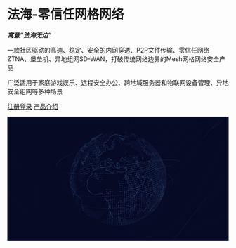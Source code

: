# 法海-零信任网格网络

***寓意“法海无边”***

一款社区驱动的高速、稳定、安全的内网穿透、P2P文件传输、零信任网络ZTNA、堡垒机、异地组网SD-WAN，打破传统网络边界的Mesh网格网络安全产品

广泛适用于家庭游戏娱乐、远程安全办公、跨地域服务器和物联网设备管理、异地安全组网等多种场景

[<i class="iconfont icon-github"></i> 注册登录](https://fh.uusec.com)
[产品介绍 <i class="iconfont icon-down"></i>](#main)

<!-- background image -->
![](_media/2.png)
